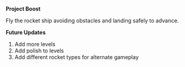 **Project Boost**

Fly the rocket ship avoiding obstacles and landing safely to advance.

**Future Updates**
1) Add more levels
2) Add polish to levels
3) Add different rocket types for alternate gameplay